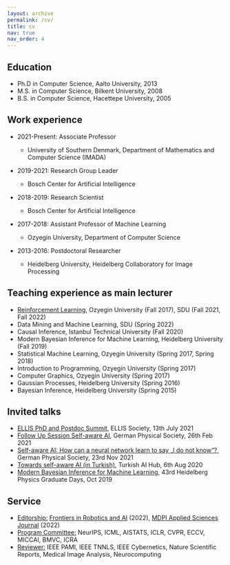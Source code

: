 ```yaml
---
layout: archive
permalink: /cv/
title: cv
nav: true
nav_order: 4
---
```


## Education

* Ph.D in Computer Science, Aalto University, 2013
* M.S. in Computer Science, Bilkent University, 2008
* B.S. in Computer Science, Hacettepe University, 2005

## Work experience

* 2021-Present: Associate Professor
  * University of Southern Denmark, Department of Mathematics and Computer Science (IMADA)

* 2019-2021: Research Group Leader
  * Bosch Center for Artificial Intelligence

* 2018-2019: Research Scientist
  * Bosch Center for Artificial Intelligence

* 2017-2018: Assistant Professor of Machine Learning
  * Ozyegin University, Department of Computer Science
  
* 2013-2016: Postdoctoral Researcher
  * Heidelberg University, Heidelberg Collaboratory for Image Processing   

## Teaching experience as main lecturer

* <a href="https://melihkandemir.github.io/teaching/reinforcement-learning-course">Reinforcement Learning<a/>, Ozyegin University (Fall 2017), SDU (Fall 2021, Fall 2022)
* Data Mining and Machine Learning, SDU (Spring 2022)
* Causal Inference, Istanbul Technical University (Fall 2020)
* Modern Bayesian Inference for Machine Learning, Heidelberg University (Fall 2019)
* Statistical Machine Learning, Ozyegin University (Spring 2017, Spring 2018)
* Introduction to Programming, Ozyegin University (Spring 2017)
* Computer Graphics, Ozyegin University (Spring 2017) 
* Gaussian Processes, Heidelberg University (Spring 2016)
* Bayesian Inference, Heidelberg University (Spring 2015)

## Invited talks

  * <a href="https://ellis.eu/events/ellis-phd-and-postdoc-summit-c01d2544-0168-4a05-b7a0-87898e405312">ELLIS PhD and Postdoc Summit<a/>, ELLIS Society, 13th July 2021
  * <a href="https://www.dpg-physik.de/veranstaltungen/2021/copy_of_ig_mh">Follow Up Session Self-aware AI<a/>, German Physical Society, 26th Feb 2021
  * <a href="https://www.dpg-physik.de/veranstaltungen/2020/self-aware-ai">Self-aware AI: How can a neural network learn to say „I do not know“?<a/>, German Physical Society, 23rd Nov 2021
  * <a href="https://www.youtube.com/watch?v=_ufMfn_s04c">Towards self-aware AI (in Turkish)<a/>, Turkish AI Hub, 6th Aug 2020
  * <a href="https://gsfp.physi.uni-heidelberg.de/graddays_oktober_2019/">Modern Bayesian Inference for Machine Learning<a/>, 43rd Heidelberg Physics Graduate Days, Oct 2019
  

## Service

* <u>Editorship:</u> <a href="https://www.frontiersin.org/research-topics/33296/probabilistic-methods-for-off-line-robot-learning">Frontiers in Robotics and AI<a/> (2022), <a href="https://www.mdpi.com/journal/applsci/special_issues/Deep_Learning_with_Differential_Equations">MDPI Applied Sciences Journal<a/> (2022)
* <u>Program Committee:</u> NeurIPS, ICML, AISTATS, ICLR, CVPR, ECCV, MICCAI, BMVC, ICRA
* <u>Reviewer:</u> IEEE PAMI, IEEE TNNLS, IEEE Cybernetics, Nature Scientific Reports, Medical Image Analysis, Neurocomputing 